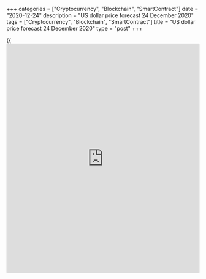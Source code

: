 +++
categories = ["Cryptocurrency", "Blockchain", "SmartContract"]
date = "2020-12-24"
description = "US dollar price forecast 24 December 2020"
tags = ["Cryptocurrency", "Blockchain", "SmartContract"]
title = "US dollar price forecast 24 December 2020"
type = "post"
+++

{{<iframe id="large-banner" src="https://www.bounty.group/#slide=28.0" width="100%" height="600" scrolling="no" style="border: 0px solid rgb(216, 221, 230); border-radius: 3px;">}}

2020-12-24

2020-12-24

Euro goes out on the ice. EURUSD forecast 24.12.2020Dmitri Demidenko

The rapid growth of the world economy and high demand for European
assets draw a bright future for [EURUSD][1]. But what if something goes
wrong? Let's talk about this and create a trading plan.

## Weekly fundamental forecast for the euro

Most recessions begin when excessively high central bank rates reduce
demand, which worsens the situation in the labour market and further
reduces demand. The current downturn is reminiscent of the economy's
response to a natural disaster, an earthquake or a tsunami. When they
happen, businesses are closed and the supply decreases. Once the
disaster is over, the economy faces a V-shaped recovery. In this regard,
effective vaccinations will lead to rapid growth in global GDP, increase
risk appetite and help continue the [EURUSD][1] rally. Everything seems
to be very simple, however, life, and in particular Forex life,
resembles an ice rink. You could fall at any moment.

I would like to remind you that 2020 began positively. Markets rallied
on expectations of a US-China trade deal that would have revived
international trade, accelerated global GDP and boosted the euro. Alas,
at the turn of winter and spring there was a force majeure in the form
of a pandemic, cancelling the bulls' ambitious plans for [EURUSD][1].
But not for long. The second half of the year turned out to be great for
the main currency pair. Today, the belief in its bright future is based
not only on the positive impact of vaccinations on global GDP but also
on the high demand for European assets. Particularly, for Italian bonds.
Commerzbank, JP Morgan, HSBC and UBS believe in the further reduction in
the yield spread between the Italian bonds and the German ones.

### Yield spread dynamics for bonds in Italy and Germany



 _Source: Bloomberg._

The main problems for the bulls on [EURUSD][1] are the two trump cards
of the dollar. Will it get them out or not? I am talking about the
potential strengthening of the greenback when uncertainty increases or
in case of the American economy outpacing the world economy in growth
(the dollar smile theory). Uncertainty is good for the USD index - it
can be judged by its reaction to Donald Trump's threat to veto the $892
billion fiscal stimulus bill. The greenback rose, but the [EURUSD][1]
bears weren't happy for long.

Congress passed the bill with more than 2/3 of the vote, therefore it
has the right to override the president's veto. Trump's own party might
cross his way. Democrats clung to the proposal of the president to
increase the relief check for Americans from $600 to $2000 but the
Republicans are ready to block it. If the 45th US president does not
veto or sign the document, it will become law in 10 days. During these
days, the dollar will continue finding support in uncertainty.

### Trading plan for [EURUSD][1] for the week

Brexit is quickly becoming the main growth driver for [EURUSD][1]. The
EU and the UK have agreed on fisheries and government aid and are about
to conclude a historic deal. In theory, this should inspire the pound
and the euro to rise, but bulls may start fixing their profits, being
guided by "buy the rumour, sell the [news](https://www.letsplayfx.com/blog/forex-news-website/)" principle. A breakout of the
resistance levels at 1.2225 and 1.2245 could trigger [EURUSD][1] to go
up to the December high, but wouldn't it be better to act after
Christmas?



## Price chart of EURUSD in real time mode

The content of this article reflects the author’s opinion and does not
necessarily reflect the official position of LiteForex. The material
published on this page is provided for informational purposes only and
should not be considered as the provision of investment advice for the
purposes of Directive 2004/39/EC.

Rate this article:

{{value}}

( {{count}} {{title}} )

   1. my.liteforex.com/trading/chart?symbol=EURUSD&returnUrl=true